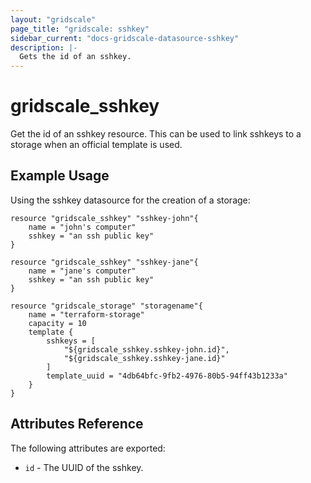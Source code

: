 ```yaml
---
layout: "gridscale"
page_title: "gridscale: sshkey"
sidebar_current: "docs-gridscale-datasource-sshkey"
description: |-
  Gets the id of an sshkey.
---
```


# gridscale_sshkey

Get the id of an sshkey resource. This can be used to link sshkeys to a storage when an official template is used.

## Example Usage

Using the sshkey datasource for the creation of a storage:

```hcl
resource "gridscale_sshkey" "sshkey-john"{
	name = "john's computer"
	sshkey = "an ssh public key"
}

resource "gridscale_sshkey" "sshkey-jane"{
	name = "jane's computer"
	sshkey = "an ssh public key"
}

resource "gridscale_storage" "storagename"{
	name = "terraform-storage"
	capacity = 10
	template {
		sshkeys = [
		    "${gridscale_sshkey.sshkey-john.id}",
		    "${gridscale_sshkey.sshkey-jane.id}"
		]
		template_uuid = "4db64bfc-9fb2-4976-80b5-94ff43b1233a"
	}
}
```

## Attributes Reference

The following attributes are exported:

* `id` - The UUID of the sshkey.